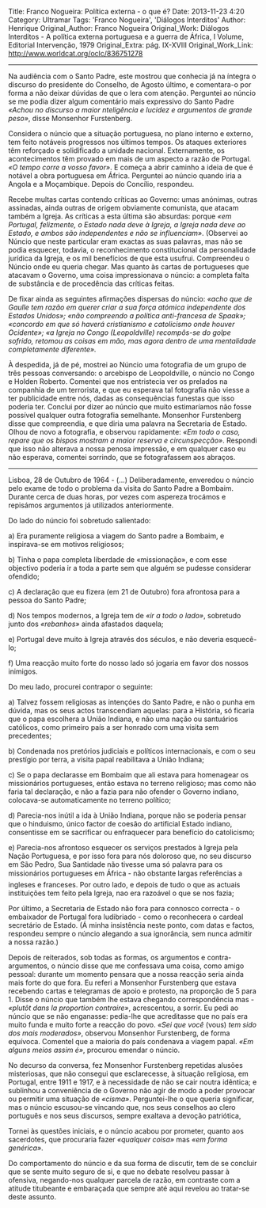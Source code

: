 Title: Franco Nogueira: Política externa - o que é?
Date: 2013-11-23 4:20
Category: Ultramar
Tags: 'Franco Nogueira', 'Diálogos Interditos'
Author: Henrique
Original_Author: Franco Nogueira
Original_Work: Diálogos Interditos - A política externa portuguesa e a guerra de África, I Volume, Editorial Intervenção, 1979
Original_Extra: pág. IX-XVIII
Original_Work_Link: http://www.worldcat.org/oclc/836751278

><!-- PELICAN_BEGIN_SUMMARY --><!-- PELICAN_END_SUMMARY -->

---

Na audiência com o Santo Padre, este mostrou que conhecia já na íntegra o discurso do presidente do Conselho, de Agosto último, e comentara-o por forma a não deixar dúvidas de que o lera com atenção. Perguntei ao núncio se me podia dizer algum comentário mais expressivo do Santo Padre *«Achou no discurso a maior nteligência e lucidez e argumentos de grande peso»*, disse Monsenhor Furstenberg.

Considera o núncio que a situação portuguesa, no plano interno e externo, tem feito notáveis progressos nos últimos tempos. Os ataques exteriores têm reforçado e solidificado a unidade nacional. Externamente, os acontecimentos têm provado em mais de um aspecto a razão de Portugal. *«O tempo corre a vosso favor»*. E começa a abrir caminho a ideia de que é notável a obra portuguesa em África. Perguntei ao núncio quando iria a Angola e a Moçambique. Depois do Concílio, respondeu.

Recebe multas cartas contendo críticas ao Governo: umas anónimas, outras assinadas, ainda outras de origem obviamente comunista, que atacam também a Igreja. As críticas a esta última são absurdas: porque *«em Portugal, felizmente, o Estado nada deve à Igreja, a Igreja nada deve ao Estado, e ambos são independentes e não se influenciam»*. (Observei ao Núncio que neste particular eram exactas as suas palavras, mas não se podia esquecer, todavia, o reconhecimento constitucional da personalidade jurídica da Igreja, e os mil benefícios de que esta usufrui. Compreendeu o Núncio onde eu queria chegar. Mas quanto às cartas de portugueses que atacavam o Governo, uma coisa impressionava o núncio: a completa falta de substância e de procedência das críticas feitas.

De fixar ainda as seguintes afirmações dispersas do núncio: *«acho que de Gaulle tem razão em querer criar a sua força atómica independente dos Estados Unidos»; «não compreendo a política anti-francesa de Spaak»; «concordo em que só haverá cristianismo e catolicismo onde houver Ocidente»; «a Igreja no Congo (Leopoldville) recompôs-se do golpe sofrido, retomou as coisas em mão, mas agora dentro de uma mentalidade completamente diferente».*

À despedida, já de pé, mostrei ao Núncio uma fotografia de um grupo de três pessoas conversando: o arcebispo de Leopoldville, o núncio no Congo e Holden Roberto. Comentei que nos entristecia ver os prelados na companhia de um terrorista, e que eu esperava tal fotografia não viesse a ter publicidade entre nós, dadas as consequências funestas que isso poderia ter. Conclui por dizer ao núncio que muito estimaríamos não fosse possível qualquer outra fotografia semelhante. Monsenhor Furstenberg disse que compreendia, e que diria uma palavra na Secretaria de Estado. Olhou de novo a fotografia, e observou rapidamente: *«Em todo o caso, repare que os bispos mostram a maior reserva e circunspecção»*. Respondi que isso não alterava a nossa penosa impressão, e em qualquer caso eu não esperava, comentei sorrindo, que se fotografassem aos abraços.

---

Lisboa, 28 de Outubro de 1964 - (...) Deliberadamente, enveredou o núncio pelo exame de todo o problema da visita do Santo Padre a Bombaim. Durante cerca de duas horas, por vezes com aspereza trocámos e repisámos argumentos já utilizados anteriormente.

Do lado do núncio foi sobretudo salientado:

a) Era puramente religiosa a viagem do Santo padre a Bombaim, e inspirava-se em motivos religiosos;

b) Tinha o papa completa liberdade de «missionação», e com esse objectivo poderia ir a toda a parte sem que alguém se pudesse considerar ofendido;

c) A declaração que eu fizera (em 21 de Outubro) fora afrontosa para a pessoa do Santo Padre;

d) Nos tempos modernos, a Igreja tem de *«ir a todo o lado»*, sobretudo junto dos *«rebanhos»*
ainda afastados daquela;

e) Portugal deve muito à Igreja através dos séculos, e não deveria esquecê-lo;

f) Uma reacção muito forte do nosso lado só jogaria em favor dos nossos inimigos.

Do meu lado, procurei contrapor o seguinte:

a) Talvez fossem religiosas as intençóes do Santo Padre, e não o punha em dúvida, mas os seus actos transcendiam aquelas: para a História, só ficaria que o papa escolhera a União Indiana, e não uma nação ou santuários católicos, como primeiro país a ser honrado com uma visita sem precedentes;

b) Condenada nos pretórios judiciais e políticos internacionais, e com o seu prestígio por terra, a visita papal reabilitava a União Indiana;

c) Se o papa declarasse em Bombaim que ali estava para homenagear os missionários portugueses, então estava no terreno religioso; mas como não faria tal declaração, e não a fazia para não ofender o Governo indiano, colocava-se automaticamente no terreno político;

d) Parecia-nos inútil a ida à União Indiana, porque não se poderia pensar que o hinduismo, único factor de coesão do artificial Estado indiano, consentisse em se sacrificar ou enfraquecer para benefício do catolicismo;

e) Parecia-nos afrontoso esquecer os serviços prestados à Igreja pela Nação Portuguesa, e por isso fora para nós doloroso que, no seu discurso em São Pedro, Sua Santidade não tivesse uma só palavra para os missionários portugueses em África - não obstante largas referências a ingleses e franceses. Por outro lado, e depois de tudo o que as actuais instituições tem feito pela Igreja, nao era razoável o que se nos fazia;

Por último, a Secretaria de Estado não fora para connosco correcta - o embaixador de Portugal fora ludibriado - como o reconhecera o cardeal secretário de Estado. (Á minha insistência neste ponto, com datas e factos, respondeu sempre o núncio alegando a sua ignorância, sem nunca admitir a nossa razão.)


Depois de reiterados, sob todas as formas, os argumentos e contra-argumentos, o núncio disse que me confessava uma coisa, como amigo pessoal: durante um momento pensara que a nossa reacção seria ainda mais forte do que fora. Eu referi a Monsenhor Furstenberg que estava recebendo cartas e telegramas de apoio e protesto, na proporção de 5 para 1. Disse o núncio que também lhe estava chegando correspondência mas - *«plutôt dans la proportion contraire»*, acrescentou, a sorrir. Eu pedi ao núncio que se não enganasse: pedia-lhe que acreditasse que no país era muito funda e
muito forte a reacção do povo. *«Sei que você* (vous) *tem sido dos mais moderados»*, observou Monsenhor Furstenberg, de forma equívoca. Comentel que a maioria do país condenava a viagem papal. *«Em alguns meios assim é»*, procurou emendar o núncio.

No decurso da conversa, fez Monsenhor Furstenberg repetidas alusões misteriosas, que não consegui que esclarecesse, à situação religiosa, em Portugal, entre 1911 e 1917, e à necessidade de não se cair noutra idêntica; e sublinhou a conveniência de o Governo não agir de modo a poder provocar ou permitir uma situação de *«cisma»*. Perguntei-lhe o que queria significar, mas o núncio escusou-se vincando que, nos seus conselhos ao clero português e nos seus discursos, sempre exaltava a devoção patriótica,

Tornei às questões iniciais, e o núncio acabou por prometer, quanto aos sacerdotes, que procuraria fazer *«qualquer coisa»* mas *«em forma genérica»*.

Do comportamento do núncio e da sua forma de discutir, tem de se concluir que se sente muito seguro de si, e que no debate resolveu passar à ofensiva, negando-nos qualquer parcela de razão, em contraste com a atitude titubeante e embaraçada que sempre até aqui revelou ao tratar-se deste assunto.

